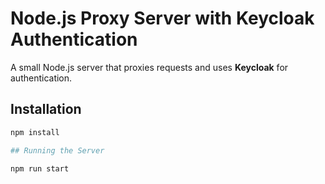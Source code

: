 # Node.js Proxy Server with Keycloak Authentication

A small Node.js server that proxies requests and uses **Keycloak** for authentication.

## Installation

```bash
npm install

## Running the Server

npm run start
